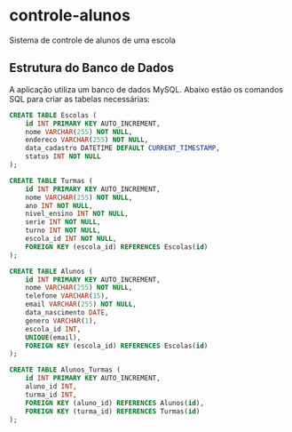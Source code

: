 # controle-alunos
Sistema de controle de alunos de uma escola

## Estrutura do Banco de Dados

A aplicação utiliza um banco de dados MySQL. Abaixo estão os comandos SQL para criar as tabelas necessárias:

```sql
CREATE TABLE Escolas (
    id INT PRIMARY KEY AUTO_INCREMENT,
    nome VARCHAR(255) NOT NULL,
    endereco VARCHAR(255) NOT NULL,
    data_cadastro DATETIME DEFAULT CURRENT_TIMESTAMP,
    status INT NOT NULL
);

CREATE TABLE Turmas (
    id INT PRIMARY KEY AUTO_INCREMENT,
    nome VARCHAR(255) NOT NULL,
    ano INT NOT NULL,
    nivel_ensino INT NOT NULL,
    serie INT NOT NULL,
    turno INT NOT NULL,
    escola_id INT NOT NULL,
    FOREIGN KEY (escola_id) REFERENCES Escolas(id)
);

CREATE TABLE Alunos (
    id INT PRIMARY KEY AUTO_INCREMENT,
    nome VARCHAR(255) NOT NULL,
    telefone VARCHAR(15),
    email VARCHAR(255) NOT NULL,
    data_nascimento DATE,
    genero VARCHAR(1),
    escola_id INT,
    UNIQUE(email),
    FOREIGN KEY (escola_id) REFERENCES Escolas(id)
);

CREATE TABLE Alunos_Turmas (
    id INT PRIMARY KEY AUTO_INCREMENT,
    aluno_id INT,
    turma_id INT,
    FOREIGN KEY (aluno_id) REFERENCES Alunos(id),
    FOREIGN KEY (turma_id) REFERENCES Turmas(id)
);